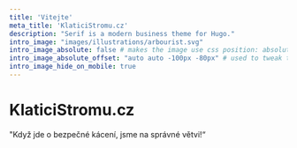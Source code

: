 ```yaml
---
title: 'Vitejte'
meta_title: 'KlaticiStromu.cz'
description: "Serif is a modern business theme for Hugo."
intro_image: "images/illustrations/arbourist.svg"
intro_image_absolute: false # makes the image use css position: absolute; so it looks "offset". It's a visual effect that might not always look good depending on the image you use.
intro_image_absolute_offset: "auto auto -100px -80px" # used to tweak the positioning of the absolute image if enabled above
intro_image_hide_on_mobile: true
---
```


# KlaticiStromu.cz

"Když jde o bezpečné kácení, jsme na správné větvi!“
